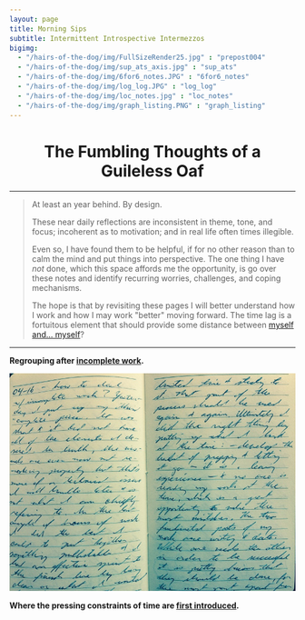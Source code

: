 ```yaml
---
layout: page
title: Morning Sips
subtitle: Intermittent Introspective Intermezzos
bigimg:
  - "/hairs-of-the-dog/img/FullSizeRender25.jpg" : "prepost004"
  - "/hairs-of-the-dog/img/sup_ats_axis.jpg" : "sup_ats"
  - "/hairs-of-the-dog/img/6for6_notes.JPG" : "6for6_notes"
  - "/hairs-of-the-dog/img/log_log.JPG" : "log_log"
  - "/hairs-of-the-dog/img/loc_notes.jpg" : "loc_notes"
  - "/hairs-of-the-dog/img/graph_listing.PNG" : "graph_listing"
---
```


<center><h1> The Fumbling Thoughts of a Guileless Oaf</h1></center>

---

> At least an year behind. By design.
>
> These near daily reflections are inconsistent in theme, tone, and focus; incoherent as to motivation; and in real life often times illegible. 
> 
> Even so, I have found them to be helpful, if for no other reason than to calm the mind and put things into perspective. The one thing I have _not_ done, which this space affords me the opportunity, is go over these notes and identify recurring worries, challenges, and coping mechanisms.
>
> The hope is that by revisiting these pages I will better understand how I work and how I may work "better" moving forward. The time lag is a fortuitous element that should provide some distance between <a href="https://youtu.be/67E42LQsU24" target="_blank">myself and... myself</a>?
>

---

**Regrouping after [incomplete work](prepost004).**

<img src="/hairs-of-the-dog/img/FullSizeRender25.jpg">

**Where the pressing constraints of time are [first introduced](prepost003).**
